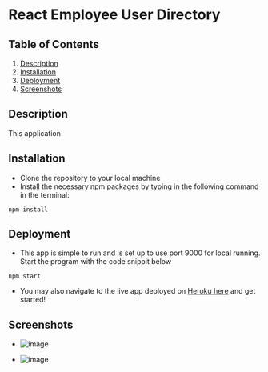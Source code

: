 # React Employee User Directory 

## Table of Contents

1. [Description](#Description)
2. [Installation](#Installation)
3. [Deployment](#Deployment)
4. [Screenshots](#Screenshots)


## Description

This application 

## Installation 

* Clone the repository to your local machine
* Install the necessary npm packages by typing in the following command in the terminal:

```
npm install
```

## Deployment 

* This app is simple to run and is set up to use port 9000 for local running. Start the program with the code snippit below

```
npm start 
```

* You may also navigate to the live app deployed on [Heroku here]() and get started! 

## Screenshots

* ![image]()

* ![image]()
